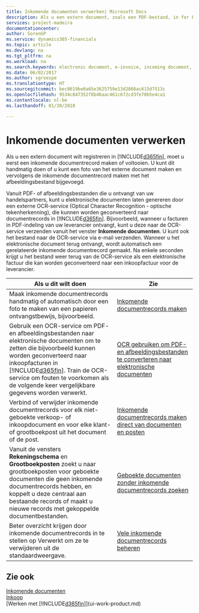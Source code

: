 ```yaml
---
title: Inkomende documenten verwerken| Microsoft Docs
description: Als u een extern document, zoals een PDF-bestand, in for Finance and Operations, Business edition wilt registreren, moet u eerst een inkomende documentrecord maken of voltooien.
services: project-madeira
documentationcenter: 
author: SorenGP
ms.service: dynamics365-financials
ms.topic: article
ms.devlang: na
ms.tgt_pltfrm: na
ms.workload: na
ms.search.keywords: electronic document, e-invoice, incoming document, OCR, ecommerce, document exchange, import invoice
ms.date: 06/02/2017
ms.author: sgroespe
ms.translationtype: HT
ms.sourcegitcommit: bec0619be0a65e3625759e13d2866ac615d7513c
ms.openlocfilehash: 9534c847352f8b46aac461c672cd3fe70b5e4ca1
ms.contentlocale: nl-be
ms.lasthandoff: 01/30/2018

---
```

# <a name="processing-incoming-documents"></a>Inkomende documenten verwerken
Als u een extern document wilt registreren in [!INCLUDE[d365fin](includes/d365fin_md.md)], moet u eerst een inkomende documentrecord maken of voltooien. U kunt dit handmatig doen of u kunt een foto van het externe document maken en vervolgens de inkomende documentrecord maken met het afbeeldingsbestand bijgevoegd.

Vanuit PDF- of afbeeldingsbestanden die u ontvangt van uw handelspartners, kunt u elektronische documenten laten genereren door een externe OCR-service (Optical Character Recognition - optische tekenherkenning), die kunnen worden geconverteerd naar documentrecords in [!INCLUDE[d365fin](includes/d365fin_md.md)]. Bijvoorbeeld, wanneer u facturen in PDF-indeling van uw leverancier ontvangt, kunt u deze naar de OCR-service verzenden vanuit het venster **Inkomende documenten**. U kunt ook het bestand naar de OCR-service via e-mail verzenden. Wanneer u het elektronische document terug ontvangt, wordt automatisch een gerelateerde inkomende documentrecord gemaakt. Na enkele seconden krijgt u het bestand weer terug van de OCR-service als een elektronische factuur die kan worden geconverteerd naar een inkoopfactuur voor de leverancier.

| Als u dit wilt doen | Zie |
| --- | --- |
| Maak inkomende documentrecords handmatig of automatisch door een foto te maken van een papieren ontvangstbewijs, bijvoorbeeld. |[Inkomende documentrecords maken](across-how-create-income-document-records.md) |
| Gebruik een OCR-service om PDF- en afbeeldingsbestanden naar elektronische documenten om te zetten die bijvoorbeeld kunnen worden geconverteerd naar inkoopfacturen in [!INCLUDE[d365fin](includes/d365fin_md.md)]. Train de OCR-service om fouten te voorkomen als de volgende keer vergelijkbare gegevens worden verwerkt. |[OCR gebruiken om PDF- en afbeeldingsbestanden te converteren naar elektronische documenten](across-how-use-ocr-pdf-images-files.md) |
| Verbind of verwijder inkomende documentrecords voor elk niet-geboekte verkoop- of inkoopdocument en voor elke klant- of grootboekpost uit het document of de post. |[Inkomende documentrecords maken direct van documenten en posten](across-how-connect-disconnect-income-document-records.md) |
| Vanuit de vensters **Rekeningschema** en **Grootboekposten** zoekt u naar grootboekposten voor geboekte documenten die geen inkomende documentrecords hebben, en koppelt u deze centraal aan bestaande records of maakt u nieuwe records met gekoppelde documentbestanden. |[Geboekte documenten zonder inkomende documentrecords zoeken](across-how-find-posted-documents-without-income-document-records.md) |
| Beter overzicht krijgen door inkomende documentrecords in te stellen op Verwerkt om ze te verwijderen uit de standaardweergave. |[Vele inkomende documentrecords beheren](across-how-manage-many-income-document-records.md) |

## <a name="see-also"></a>Zie ook
[Inkomende documenten](across-income-documents.md)  
[Inkoop](purchasing-manage-purchasing.md)  
[Werken met [!INCLUDE[d365fin](includes/d365fin_md.md)]](ui-work-product.md)

